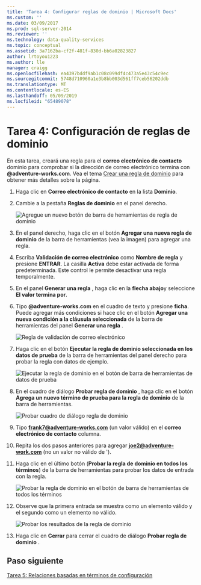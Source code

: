 ```yaml
---
title: 'Tarea 4: Configurar reglas de dominio | Microsoft Docs'
ms.custom: ''
ms.date: 03/09/2017
ms.prod: sql-server-2014
ms.reviewer: ''
ms.technology: data-quality-services
ms.topic: conceptual
ms.assetid: 3a7162ba-cf2f-481f-830d-bb6a02823827
author: lrtoyou1223
ms.author: lle
manager: craigg
ms.openlocfilehash: ea4397bddf9ab1c08c099df4c473a5e43c54c9ec
ms.sourcegitcommit: 5748d710960a1e3b8bb003d561ff7ceb56202ddb
ms.translationtype: MT
ms.contentlocale: es-ES
ms.lasthandoff: 05/09/2019
ms.locfileid: "65489078"
---
```

# <a name="task-4-setting-domain-rules"></a>Tarea 4: Configuración de reglas de dominio
  En esta tarea, creará una regla para el **correo electrónico de contacto** dominio para comprobar si la dirección de correo electrónico termina con **@adventure-works.com**. Vea el tema [Crear una regla de dominio](https://msdn.microsoft.com/library/hh510397.aspx) para obtener más detalles sobre la página.  
  
1.  Haga clic en **Correo electrónico de contacto** en la lista **Dominio**.  
  
2.  Cambie a la pestaña **Reglas de dominio** en el panel derecho.  
  
     ![Agregue un nuevo botón de barra de herramientas de regla de dominio](../../2014/tutorials/media/et-settingdomainrules-01.jpg "agregar un nuevo botón de barra de herramientas de regla de dominio")  
  
3.  En el panel derecho, haga clic en el botón **Agregar una nueva regla de dominio** de la barra de herramientas (vea la imagen) para agregar una regla.  
  
4.  Escriba **Validación de correo electrónico** como **Nombre de regla** y presione **ENTRAR**. La casilla **Activa** debe estar activada de forma predeterminada. Este control le permite desactivar una regla temporalmente.  
  
5.  En el panel **Generar una regla** , haga clic en la **flecha abajo**y seleccione **El valor termina por**.  
  
6.  Tipo **@adventure-works.com** en el cuadro de texto y presione **ficha**. Puede agregar más condiciones si hace clic en el botón **Agregar una nueva condición a la cláusula seleccionada** de la barra de herramientas del panel **Generar una regla** .  
  
     ![Regla de validación de correo electrónico](../../2014/tutorials/media/et-settingdomainrules-02.jpg "regla de validación de correo electrónico")  
  
7.  Haga clic en el botón **Ejecutar la regla de dominio seleccionada en los datos de prueba** de la barra de herramientas del panel derecho para probar la regla con datos de ejemplo.  
  
     ![Ejecutar la regla de dominio en el botón de barra de herramientas de datos de prueba](../../2014/tutorials/media/et-settingdomainrules-03.jpg "ejecutar la regla de dominio en el botón de barra de herramientas de datos de prueba")  
  
8.  En el cuadro de diálogo **Probar regla de dominio** , haga clic en el botón **Agrega un nuevo término de prueba para la regla de dominio** de la barra de herramientas.  
  
     ![Probar cuadro de diálogo regla de dominio](../../2014/tutorials/media/et-settingdomainrules-04.jpg "Probar cuadro de diálogo regla de dominio")  
  
9. Tipo **frank7@adventure-works.com** (un valor válido) en el **correo electrónico de contacto** columna.  
  
10. Repita los dos pasos anteriores para agregar **joe2@adventure-work.com** (no un valor no válido de ').  
  
11. Haga clic en el último botón (**Probar la regla de dominio en todos los términos**) de la barra de herramientas para probar los datos de entrada con la regla.  
  
     ![Probar la regla de dominio en el botón de barra de herramientas de todos los términos](../../2014/tutorials/media/et-settingdomainrules-05.jpg "probar la regla de dominio en el botón de barra de herramientas de todos los términos")  
  
12. Observe que la primera entrada se muestra como un elemento válido y el segundo como un elemento no válido.  
  
     ![Probar los resultados de la regla de dominio](../../2014/tutorials/media/et-settingdomainrules-06.jpg "probar los resultados de la regla de dominio")  
  
13. Haga clic en **Cerrar** para cerrar el cuadro de diálogo **Probar regla de dominio** .  
  
## <a name="next-step"></a>Paso siguiente  
 [Tarea 5: Relaciones basadas en términos de configuración](../../2014/tutorials/task-5-setting-term-based-relationships.md)  
  
  
